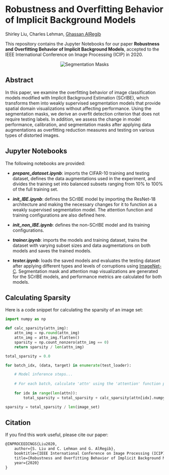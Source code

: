 # Robustness and Overfitting Behavior of Implicit Background Models


Shirley Liu, Charles Lehman, [Ghassan AlRegib](https://www.ghassanalregib.info)


This repository contains the Jupyter Notebooks for our paper **Robustness and Overfitting Behavior of Implicit Background Models**, accepted to the IEEE International Conference on Image Processing (ICIP) in 2020.


<p align="center">
    <img src="https://github.com/sliu54/scribe-robustness-overfit/raw/master/res/subset_aug_seg.png" alt="Segmentation Masks">
</p>


## Abstract
In this paper, we examine the overfitting behavior of image classification models modified with Implicit Background Estimation (SCrIBE), which transforms them into weakly supervised segmentation models that provide spatial domain visualizations without affecting performance. Using the segmentation masks, we derive an overfit detection criterion that does not require testing labels. In addition, we assess the change in model performance, calibration, and segmentation masks after applying data augmentations as overfitting reduction measures and testing on various types of distorted images.


## Jupyter Notebooks
The following notebooks are provided:
* ***prepare_dataset.ipynb***: imports the CIFAR-10 training and testing dataset, defines the data augmentations used in the experiment, and divides the training set into balanced subsets ranging from 10% to 100% of the full training set.

* ***init_IBE.ipynb***: defines the SCrIBE model by importing the ResNet-18 architecture and making the necessary changes for it to function as a weakly supervised segmentation model. The attention function and training configurations are also defined here.

* ***init_non_IBE.ipynb***: defines the non-SCrIBE model and its training configurations.

* ***trainer.ipynb***: imports the models and training dataset, trains the dataset with varying subset sizes and data augmentations on both models and saves the trained models.

* ***tester.ipynb***: loads the saved models and evaluates the testing dataset after applying different types and levels of corruptions using [ImageNet-C](https://github.com/hendrycks/robustness). Segmentation mask and attention map visualizations are generated for the SCrIBE models, and performance metrics are calculated for both models.


## Calculating Sparsity
Here is a code snippet for calculating the sparsity of an image set:
```python
import numpy as np

def calc_sparsity(attn_img):
    attn_img = np.round(attn_img)
    attn_img = attn_img.flatten()
    sparsity = np.count_nonzero(attn_img == 0)
    return sparsity / len(attn_img)

total_sparsity = 0.0

for batch_idx, (data, target) in enumerate(test_loader):

    # Model inference steps...
    
    # For each batch, calculate 'attn' using the 'attention' function provided in the notebooks
    
    for idx in range(len(attn)):
        total_sparsity = total_sparsity + calc_sparsity(attn[idx].numpy().transpose(1,2,0).squeeze())

sparsity = total_sparsity / len(image_set)
```


## Citation
If you find this work useful, please cite our paper:
```tex
@INPROCEEDINGS{Liu2020, 
    author={S. Liu and C. Lehman and G. AlRegib}, 
    booktitle={IEEE International Conference on Image Processing (ICIP)}, 
    title={Robustness and Overfitting Behavior of Implicit Background Models},
    year={2020}
}
```